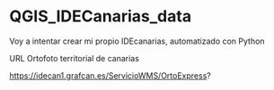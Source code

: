 # QGIS_IDECanarias_data
Voy a intentar crear mi propio IDEcanarias, automatizado con Python

URL Ortofoto territorial de canarias

https://idecan1.grafcan.es/ServicioWMS/OrtoExpress?